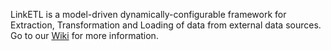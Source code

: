 LinkETL is a model-driven dynamically-configurable framework for Extraction, Transformation and Loading of data from external data sources. Go to our [Wiki](https://github.com/nhl/link-etl/wiki) for more information.


